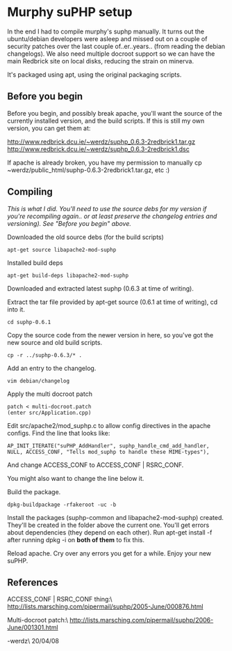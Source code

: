 # Murphy suPHP setup

In the end I had to compile murphy's suphp manually. It turns out the ubuntu/debian developers were asleep and missed out on a couple of security patches over the last couple of..er..years.. (from reading the debian changelogs). We also need multiple docroot support so we can have the main Redbrick site on local disks, reducing the strain on minerva.

It's packaged using apt, using the original packaging scripts.

## Before you begin

Before you begin, and possibly break apache, you'll want the source of the currently installed version, and the build scripts. If this is still my own version, you can get them at:

http://www.redbrick.dcu.ie/~werdz/suphp_0.6.3-2redbrick1.tar.gz
http://www.redbrick.dcu.ie/~werdz/suphp_0.6.3-2redbrick1.dsc

If apache is already broken, you have my permission to manually cp ~werdz/public_html/suphp-0.6.3-2redbrick1.tar.gz, etc :)

## Compiling

*This is what I did. You'll need to use the source debs for my version if you're recompiling again.. or at least preserve the changelog entries and versioning). See "Before you begin" above.*

Downloaded the old source debs (for the build scripts)
 
    apt-get source libapache2-mod-suphp

Installed build deps

    apt-get build-deps libapache2-mod-suphp

Downloaded and extracted latest suphp (0.6.3 at time of writing).

Extract the tar file provided by apt-get source (0.6.1 at time of writing), cd into it.

    cd suphp-0.6.1

Copy the source code from the newer version in here, so you've got the new source and old build scripts.

    cp -r ../suphp-0.6.3/* .

Add an entry to the changelog.

    vim debian/changelog

Apply the multi docroot patch

    patch < multi-docroot.patch
    (enter src/Application.cpp)

Edit src/apache2/mod_suphp.c to allow config directives in the apache configs. Find the line that looks like:
    
    AP_INIT_ITERATE("suPHP_AddHandler", suphp_handle_cmd_add_handler, NULL, ACCESS_CONF, "Tells mod_suphp to handle these MIME-types"),

And change ACCESS_CONF to ACCESS_CONF | RSRC_CONF.

You might also want to change the line below it.

Build the package.

    dpkg-buildpackage -rfakeroot -uc -b

Install the packages (suphp-common and libapache2-mod-suphp) created. They'll be created in the folder above the current one. You'll get errors about dependencies (they depend on each other). Run apt-get install -f after running dpkg -i on **both of them** to fix this.

Reload apache. Cry over any errors you get for a while. Enjoy your new suPHP.

## References

ACCESS_CONF | RSRC_CONF thing:\\
http://lists.marsching.com/pipermail/suphp/2005-June/000876.html

Multi-docroot patch:\\
http://lists.marsching.com/pipermail/suphp/2006-June/001301.html

-werdz\\
20/04/08
